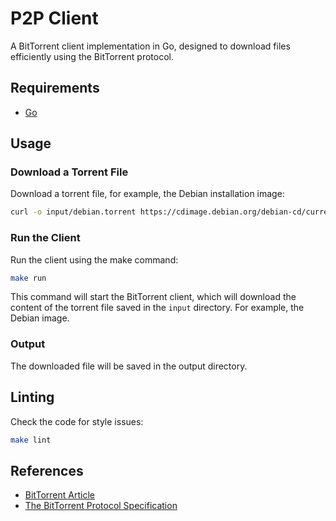 # P2P Client

A BitTorrent client implementation in Go, designed to download files efficiently using the BitTorrent protocol.

## Requirements

- [Go](https://golang.org/doc/install)

## Usage

### Download a Torrent File

Download a torrent file, for example, the Debian installation image:

```bash
curl -o input/debian.torrent https://cdimage.debian.org/debian-cd/current/amd64/bt-cd/debian-12.5.0-amd64-netinst.iso.torrent
```
### Run the Client
Run the client using the make command:

```bash
make run
```

This command will start the BitTorrent client, which will download the content of the torrent file saved in the `input` directory. For example, the Debian image.

### Output

The downloaded file will be saved in the output directory.

## Linting

Check the code for style issues:
```bash
make lint
```

## References

- [BitTorrent Article](https://blog.jse.li/posts/torrent/)
- [The BitTorrent Protocol Specification](https://www.bittorrent.org/beps/bep_0003.html)
